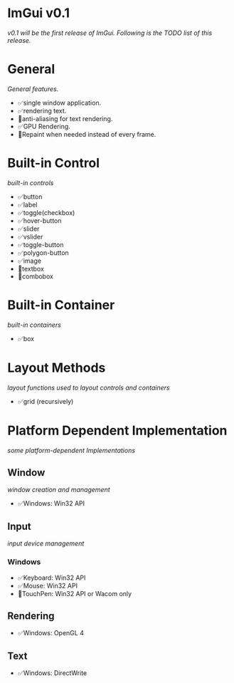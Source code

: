 # ImGui v0.1

*v0.1 will be the first release of ImGui. Following is the TODO list of this release.*

# General
*General features.*
- ✅single window application.
- ✅rendering text.
- 🔲anti-aliasing for text rendering.
- ✅GPU Rendering.
- 🔲Repaint when needed instead of every frame.


# Built-in Control
*built-in controls*
- ✅button
- ✅label
- ✅toggle(checkbox)
- ✅hover-button
- ✅slider
- ✅vslider
- ✅toggle-button
- ✅polygon-button
- ✅image
- 🔲textbox
- 🔲combobox


# Built-in Container
*built-in containers*
- ✅box

# Layout Methods
*layout functions used to layout controls and containers*
- ✅grid (recursively)


# Platform Dependent Implementation
*some platform-dependent Implementations*

## Window
*window creation and management*
- ✅Windows: Win32 API

## Input
*input device management*
### Windows
- ✅Keyboard: Win32 API
- ✅Mouse: Win32 API
- 🔲TouchPen: Win32 API or Wacom only

## Rendering
- ✅Windows: OpenGL 4

## Text
- ✅Windows: DirectWrite
